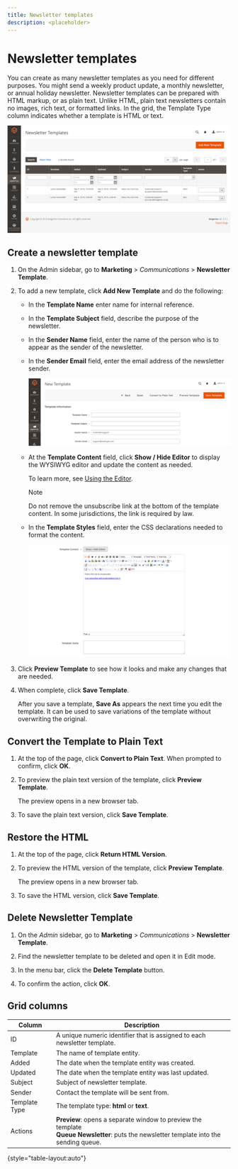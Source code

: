 ```yaml
---
title: Newsletter templates
description: <placeholder>
---
```

# Newsletter templates

You can create as many newsletter templates as you need for different purposes. You might send a weekly product update, a monthly newsletter, or annual holiday newsletter. Newsletter templates can be prepared with HTML markup, or as plain text. Unlike HTML, plain text newsletters contain no images, rich text, or formatted links. In the grid, the Template Type column indicates whether a template is HTML or text.

![Newsletter templates](./assets/newsletter-templates.png)<!-- zoom -->

## Create a newsletter template

1. On the Admin sidebar, go to **Marketing** > _Communications_ > **Newsletter Template**.

1. To add a new template, click **Add New Template** and do the following:

    - In the **Template Name** enter name for internal reference.

    - In the **Template Subject** field, describe the purpose of the newsletter.

    - In the **Sender Name** field, enter the name of the person who is to appear as the sender of the newsletter.

    - In the **Sender Email** field, enter the email address of the newsletter sender.

      ![Newsletter template information](./assets/newsletter-template-information1.png)<!-- zoom -->

    - At the **Template Content** field, click **Show / Hide Editor** to display the WYSIWYG editor and update the content as needed.

      To learn more, see [Using the Editor](../content-design/editor.md).

      >[!NOTE]
      >
      >Do not remove the unsubscribe link at the bottom of the template content. In some jurisdictions, the link is required by law.

    - In the **Template Styles** field, enter the CSS declarations needed to format the content.

      ![Newsletter template information](./assets/newsletter-template-information2.png)<!-- zoom -->

1. Click **Preview Template** to see how it looks and make any changes that are needed.

1. When complete, click **Save Template**.

   After you save a template, **Save As** appears the next time you edit the template. It can be used to save variations of the template without overwriting the original.

## Convert the Template to Plain Text

1. At the top of the page, click **Convert to Plain Text**. When prompted to confirm, click **OK**.

1. To preview the plain text version of the template, click **Preview Template**.

   The preview opens in a new browser tab.

1. To save the plain text version, click **Save Template**.

## Restore the HTML

1. At the top of the page, click **Return HTML Version**.  

1. To preview the HTML version of the template, click **Preview Template**.

    The preview opens in a new browser tab.

1. To save the HTML version, click **Save Template**.

## Delete Newsletter Template

1. On the _Admin_ sidebar, go to **Marketing** > _Communications_ > **Newsletter Template**.

1. Find the newsletter template to be deleted and open it in Edit mode.

1. In the menu bar, click the **Delete Template** button.

1. To confirm the action, click **OK**.

## Grid columns

|Column|Description|
|--- |--- |
|ID|A unique numeric identifier that is assigned to each newsletter template.|
|Template|The name of template entity.|
|Added|The date when the template entity was created.|
|Updated|The date when the template entity was last updated.|
|Subject|Subject of newsletter template.|
|Sender|Contact the template will be sent from.|
|Template Type|The template type: **html** or **text**.|
|Actions|**Preview**: opens a separate window to preview the template <br>**Queue Newsletter**: puts the newsletter template into the sending queue.|

{style="table-layout:auto"}
